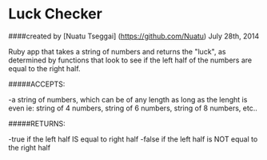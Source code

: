 Luck Checker
==================

####created by [Nuatu Tseggai] (https://github.com/Nuatu) July 28th, 2014

Ruby app that takes a string of numbers and returns the "luck", as determined by functions that look to see if the left half of the numbers are equal to the right half.

#####ACCEPTS:

-a string of numbers, which can be of any length as long as the lenght is even
ie: string of 4 numbers, string of 6 numbers, string of 8 numbers, etc..

#####RETURNS:

-true if the left half IS equal to right half
-false if the left half is NOT equal to the right half 